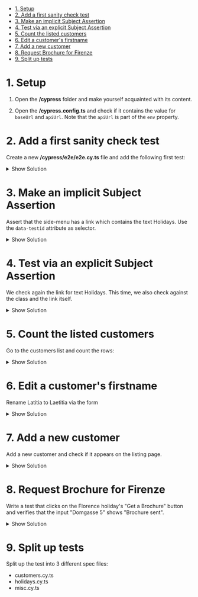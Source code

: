 - [1. Setup](#1-setup)
- [2. Add a first sanity check test](#2-add-a-first-sanity-check-test)
- [3. Make an implicit Subject Assertion](#3-make-an-implicit-subject-assertion)
- [4. Test via an explicit Subject Assertion](#4-test-via-an-explicit-subject-assertion)
- [5. Count the listed customers](#5-count-the-listed-customers)
- [6. Edit a customer's firstname](#6-edit-a-customers-firstname)
- [7. Add a new customer](#7-add-a-new-customer)
- [8. Request Brochure for Firenze](#8-request-brochure-for-firenze)
- [9. Split up tests](#9-split-up-tests)

# 1. Setup

1. Open the **/cypress** folder and make yourself acquainted with its content.

2. Open the **/cypress.config.ts** and check if it contains the value for `baseUrl` and `apiUrl`. Note that the `apiUrl` is part of the `env` property.

# 2. Add a first sanity check test

Create a new **/cypress/e2e/e2e.cy.ts** file and add the following first test:

<details>
<summary>Show Solution</summary>
<p>

```typescript
describe('init', () => {
  beforeEach(() => {
    cy.visit('');
  });

  it('should do a sanity check', () => {});
});
```

</p>
</details>

# 3. Make an implicit Subject Assertion

Assert that the side-menu has a link which contains the text Holidays. Use the `data-testid` attribute as selector.

<details>
<summary>Show Solution</summary>
<p>

**./e2e.cy.ts**

```typescript
it('should do an implicit subject assertion', () => {
  cy.get('[data-testid=btn-holidays]').should('have.text', 'Holidays');
});
```

</p>
</details>

# 4. Test via an explicit Subject Assertion

We check again the link for text Holidays. This time, we also check against the class and the link itself.

<details>
<summary>Show Solution</summary>
<p>

**./e2e.cy.ts**

```typescript
it('should do an explicit subject assertion', () => {
  cy.get('[data-testid=btn-holidays]').should(($button) => {
    expect($button).to.have.text('Holidays');
    expect($button).to.have.class('mat-raised-button');
    expect($button).to.have.attr('href', '/holidays');
  });
});
```

</p>
</details>

# 5. Count the listed customers

Go to the customers list and count the rows:

<details>
<summary>Show Solution</summary>
<p>

**./e2e.cy.ts**

```typescript
it('should count the entries', () => {
  cy.get('[data-testid=btn-customers]').click();
  cy.get('div.row:not(.header)').should('have.length', 10);
});
```

</p>
</details>

# 6. Edit a customer's firstname

Rename Latitia to Laetitia via the form

<details>
<summary>Show Solution</summary>
<p>

**./e2e.cy.ts**

```typescript
it('should rename Latitia to Laetitia', () => {
  cy.get('[data-testid=btn-customers]').click();
  cy.get('div').should('contain.text', 'Latitia');
  cy.get('div').contains('Latitia').siblings('.edit').click();
  cy.get('.formly-firstname input').clear().type('Laetitia');
  cy.get('button[type=submit]').click();

  cy.get('div').should('contain.text', 'Laetitia Bellitissa');
});
```

</p>
</details>

# 7. Add a new customer

Add a new customer and check if it appears on the listing page.

<details>
<summary>Show Solution</summary>
<p>

**./e2e.cy.ts**

```typescript
it('should add a new customer', () => {
  cy.get('[data-testid=btn-customers]').click();
  cy.get('[data-testid=btn-customers-add]').click();
  cy.get('input:first').type('Tom');
  cy.get('input:eq(1)').type('Lincoln');
  cy.get('mat-select').click().get('mat-option').contains('USA').click();
  cy.get('input:eq(2)').type('12.10.1995');
  cy.get('button[type=submit]').click();
  cy.get('[data-testid=btn-customers-next]').click();
  cy.get('[data-testid=btn-customers-next]').click();

  cy.get('div').should('contain.text', 'Tom Lincoln');
});
```

</p>
</details>

# 8. Request Brochure for Firenze

Write a test that clicks on the Florence holiday's "Get a Brochure" button and verifies that the input "Domgasse 5" shows "Brochure sent".

<details>
<summary>Show Solution</summary>
<p>

**./e2e.cy.ts**

```typescript
it('should request brochure for Firenze', () => {
  cy.get('[data-testid=btn-holidays]').click();
  cy.get('app-holiday-card').contains('Firenze').parents('app-holiday-card').find('a').click();
  cy.get('[data-testid=address').type('Domgasse 5');
  cy.get('[data-testid=btn-search]').click();
  cy.get('[data-testid=lookup-result]').contains('Brochure sent');
});
```

</p>
</details>

# 9. Split up tests

Split up the test into 3 different spec files:

- customers.cy.ts
- holidays.cy.ts
- misc.cy.ts
